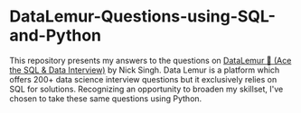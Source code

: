# DataLemur-Questions-using-SQL-and-Python
This repository presents my answers to the questions on [DataLemur 🐒 (Ace the SQL & Data Interview)](https://datalemur.com/questions) by Nick Singh. Data Lemur is a platform which offers 200+ data science interview questions but it exclusively relies on SQL for solutions. Recognizing an opportunity to broaden my skillset, I've chosen to take these same questions using Python.
